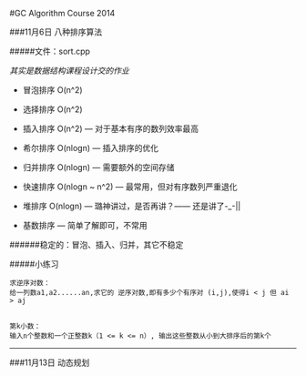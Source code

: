 #GC Algorithm Course 2014

###11月6日 八种排序算法

#####文件：sort.cpp 

*其实是数据结构课程设计交的作业*

* 冒泡排序 O(n^2)
* 选择排序 O(n^2)

* 插入排序 O(n^2) — 对于基本有序的数列效率最高
* 希尔排序 O(nlogn) — 插入排序的优化

* 归并排序 O(nlogn) — 需要额外的空间存储
* 快速排序 O(nlogn ~ n^2) — 最常用，但对有序数列严重退化

* 堆排序 O(nlogn) — 璐神讲过，是否再讲？—— 还是讲了-_-||

* 基数排序 — 简单了解即可，不常用

######稳定的：冒泡、插入、归并，其它不稳定

#####小练习

	求逆序对数：
	给一列数a1,a2......an,求它的 逆序对数,即有多少个有序对 (i,j),使得i < j 但 ai > aj


	第k小数：
	输入n个整数和一个正整数k（1 <= k <= n）, 输出这些整数从小到大排序后的第k个 


---
###11月13日 动态规划
